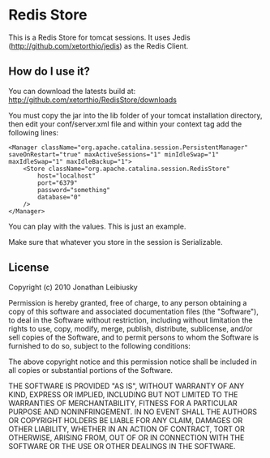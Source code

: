 # Redis Store

This is a Redis Store for tomcat sessions. It uses Jedis (http://github.com/xetorthio/jedis) as the Redis Client.

## How do I use it?

You can download the latests build at: 
    http://github.com/xetorthio/RedisStore/downloads

You must copy the jar into the lib folder of your tomcat installation directory, then edit your conf/server.xml file and within your context tag add the following lines:

	<Manager className="org.apache.catalina.session.PersistentManager" saveOnRestart="true" maxActiveSessions="1" minIdleSwap="1" maxIdleSwap="1" maxIdleBackup="1">
    	<Store className="org.apache.catalina.session.RedisStore" 
    		host="localhost"
    		port="6379"
    		password="something"
    		database="0"
    	/>
    </Manager>
	
You can play with the values. This is just an example.

Make sure that whatever you store in the session is Serializable.

License
-------

Copyright (c) 2010 Jonathan Leibiusky

Permission is hereby granted, free of charge, to any person
obtaining a copy of this software and associated documentation
files (the "Software"), to deal in the Software without
restriction, including without limitation the rights to use,
copy, modify, merge, publish, distribute, sublicense, and/or sell
copies of the Software, and to permit persons to whom the
Software is furnished to do so, subject to the following
conditions:

The above copyright notice and this permission notice shall be
included in all copies or substantial portions of the Software.

THE SOFTWARE IS PROVIDED "AS IS", WITHOUT WARRANTY OF ANY KIND,
EXPRESS OR IMPLIED, INCLUDING BUT NOT LIMITED TO THE WARRANTIES
OF MERCHANTABILITY, FITNESS FOR A PARTICULAR PURPOSE AND
NONINFRINGEMENT. IN NO EVENT SHALL THE AUTHORS OR COPYRIGHT
HOLDERS BE LIABLE FOR ANY CLAIM, DAMAGES OR OTHER LIABILITY,
WHETHER IN AN ACTION OF CONTRACT, TORT OR OTHERWISE, ARISING
FROM, OUT OF OR IN CONNECTION WITH THE SOFTWARE OR THE USE OR
OTHER DEALINGS IN THE SOFTWARE.

